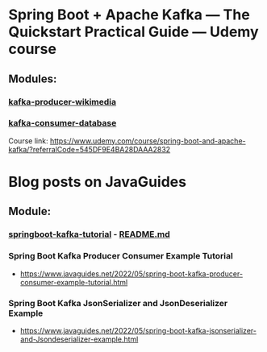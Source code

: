 # Spring Boot + Apache Kafka — The Quickstart Practical Guide — Udemy course

## Modules:
### [kafka-producer-wikimedia](springboot-kafka-real-world-project/kafka-producer-wikimedia)
### [kafka-consumer-database](springboot-kafka-real-world-project/kafka-consumer-database)

Course link: https://www.udemy.com/course/spring-boot-and-apache-kafka/?referralCode=545DF9E4BA28DAAA2832

# Blog posts on JavaGuides

## Module:

### [springboot-kafka-tutorial](springboot-kafka-tutorial) - [README.md](springboot-kafka-tutorial/README.md)

### Spring Boot Kafka Producer Consumer Example Tutorial
- https://www.javaguides.net/2022/05/spring-boot-kafka-producer-consumer-example-tutorial.html

### Spring Boot Kafka JsonSerializer and JsonDeserializer Example
- https://www.javaguides.net/2022/05/spring-boot-kafka-jsonserializer-and-Jsondeserializer-example.html
